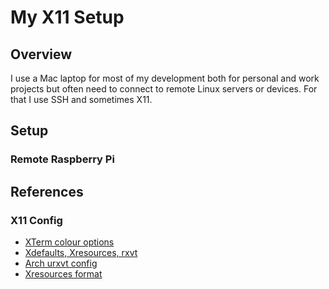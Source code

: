 # My X11 Setup

## Overview

I use a Mac laptop for most of my development both for personal and work projects but often 
need to connect to remote Linux servers or devices.  For that I use SSH and sometimes X11.


## Setup

### Remote Raspberry Pi




## References

### X11 Config

* [XTerm colour options](https://www.astrobetter.com/blog/2010/08/25/xterm-color/)
* [Xdefaults, Xresources, rxvt](https://www.askapache.com/linux/rxvt-xresources/)
* [Arch urxvt config](https://wiki.archlinux.org/title/rxvt-unicode)
* [Xresources format](https://wiki.archlinux.org/title/x_resources)



